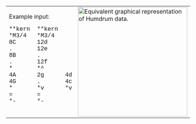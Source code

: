<html>
<head>
<title>Example 1</title>
</head>
<body>

<table style="width:100%">
<tr><td style="border:0">
Example input:<br>
<pre style="tab-stop: 12; font-family: Courier; text-align:left">
**kern  **kern
*M3/4   *M3/4
8C      12d
.       12e
8B      .
.       12f
*       *^
4A      2g      4d
4G      .       4c
*       *v      *v
=       =
*-      *-
</pre>
</td>

<td style="border:0">
<img style="width:300px" src="https://cdn.rawgit.com/humdrum-tools/minHumdrum/gh-pages/images/hum2notelist.svg" title="Equivalent graphical representation of Humdrum data.">
</td>

</tr></table>

</head>
</html>
